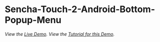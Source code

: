 Sencha-Touch-2-Android-Bottom-Popup-Menu
========================================

*View the [Live Demo](http://html5wood.com/wp-content/uploads/android_bottom_menu_popup/).*
*View the [Tutorial for this Demo](http://html5wood.com/android-bottom-popup-menu-with-sencha-touch-2/).*
